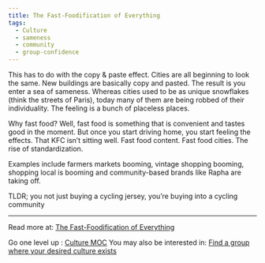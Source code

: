 ```yaml
---
title: The Fast-Foodification of Everything
tags:
  - Culture
  - sameness
  - community
  - group-confidence
---
```


This has to do with the copy & paste effect. Cities are all beginning to look the same. New buildings are basically copy and pasted. The result is you enter a sea of sameness. Whereas cities used to be as unique snowflakes (think the streets of Paris), today many of them are being robbed of their individuality. The feeling is a bunch of placeless places.

Why fast food? Well, fast food is something that is convenient and tastes good in the moment. But once you start driving home, you start feeling the effects. That KFC isn’t sitting well. Fast food content. Fast food cities. The rise of standardization.

Examples include farmers markets booming, vintage shopping booming, shopping local is booming and community-based brands like Rapha are taking off.

TLDR; you not just buying a cycling jersey, you’re buying into a cycling community

----

Read more at: [The Fast-Foodification of Everything](https://latecheckout.substack.com/p/the-fast-foodification-of-everything)

Go one level up : [Culture MOC](Maps/Culture%20MOC.md)
You may also be interested in: [Find a group where your desired culture exists](Find%20a%20group%20where%20your%20desired%20culture%20exists.md)